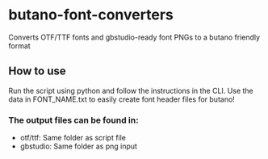 # butano-font-converters
Converts OTF/TTF fonts and gbstudio-ready font PNGs to a butano friendly format

## How to use
Run the script using python and follow the instructions in the CLI.
Use the data in FONT_NAME.txt to easily create font header files for butano!

### The output files can be found in:
- otf/ttf: Same folder as script file
- gbstudio: Same folder as png input
